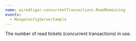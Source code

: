 ```yaml
---
name: wiredtiger.concurrentTransactions.ReadRemaining
events:
  - MongoConfigServerSample
---
```


The number of read tickets (concurrent transactions) in use.